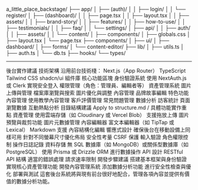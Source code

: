 a_little_place_backstage/
├── app/
│ ├── (auth)/
│ │ ├── login/
│ │ └── register/
│ ├── (dashboard)/
│ │ ├── page.tsx
│ │ ├── layout.tsx
│ │ ├── assets/
│ │ ├── brand-story/
│ │ ├── features/
│ │ ├── how-to-use/
│ │ ├── testimonials/
│ │ ├── faq/
│ │ └── settings/
│ ├── api/
│ │ ├── auth/
│ │ ├── assets/
│ │ └── content/
│ ├── components/
│ ├── globals.css
│ ├── layout.tsx
│ └── page.tsx
├── components/
│ ├── ui/
│ ├── dashboard/
│ ├── forms/
│ └── content-editor/
├── lib/
│ ├── utils.ts
│ ├── auth.ts
│ └── db.ts
├── hooks/
└── types/

---

後台實作建議
技術架構
沿用前台技術棧：
Next.js（App Router）
TypeScript
Tailwind CSS
shadcn/ui 組件庫
核心功能區塊
身份驗證系統
使用 NextAuth.js 或 Clerk 實現安全登入
權限管理（角色：管理員、編輯者等）
資產管理系統
圖片上傳與管理
檔案庫瀏覽與搜索
圖片優化與調整
內容管理
品牌故事編輯
特色功能內容管理
使用教學內容管理
客戶評價管理
常見問題管理
數據分析
訪客統計
頁面瀏覽數據
互動熱點分析
目錄結構建議
Apply to structure.md
/
具體功能實作重點
資產管理
使用雲端存儲（如 Cloudinary 或 Vercel Blob）
支援拖放上傳
圖片預覽與裁剪功能
圖片元數據管理
內容編輯器
富文本編輯器（如 TipTap 或 Lexical）
Markdown 支援
內容結構化編輯
響應式設計
確保後台在移動設備上同樣可用
針對不同螢幕尺寸優化佈局
安全性考量
CSRF 保護
輸入驗證
角色權限控制
操作日誌記錄
資料存儲
無 SQL 數據庫（如 MongoDB）或關係型數據庫（如 PostgreSQL）
使用 Prisma 或 Drizzle ORM 進行數據操作
API 設計
RESTful API 結構
適當的錯誤處理
請求速率限制
開發步驟建議
搭建基本框架與身份驗證
實現核心資產管理功能
開發內容管理系統
添加數據分析功能
進行安全性檢查與優化
部署與測試
這套後台系統將與現有前台很好地配合，管理各項內容並提供有價值的數據分析功能。
